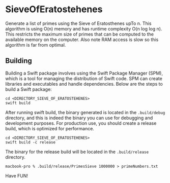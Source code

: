 # SieveOfEratostehenes
Generate a list of primes using the Sieve of Eratosthenes upTo n.  This algorithm is using O(n) memory and has runtime complexity O(n log log n). 
This restricts the maximum size of primes that can be computed to the available memory on the computer. Also note RAM access is slow so this
algorithm is far from optimal. 


## Building
Building a Swift package involves using the Swift Package Manager (SPM), which is a tool for managing the distribution of Swift code. 
SPM can create libraries and executables and handle dependencies. Below are the steps to build a Swift package:

```
cd <DIRECTORY_SIEVE_OF_ERATOSTEHENES>
swift build
```
After running swift build, the binary generated is located in the `.build/debug` directory, and this is indeed the binary you can use for 
debugging and development purposes. For production use, you should create a release build, which is optimized for performance.

```
cd <DIRECTORY_SIEVE_OF_ERATOSTEHENES>
swift build -c release 
```
The binary for the release build will be located in the `.build/release` directory.
 
```
macbook-pro % .build/release/PrimesSieve 1000000 > primeNumbers.txt
```

Have FUN! 






